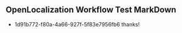 ## OpenLocalization Workflow Test MarkDown

* 1d91b772-f80a-4a66-927f-5f83e7956fb6 
thanks!



<!--HONumber=Jan16_HO2-->
